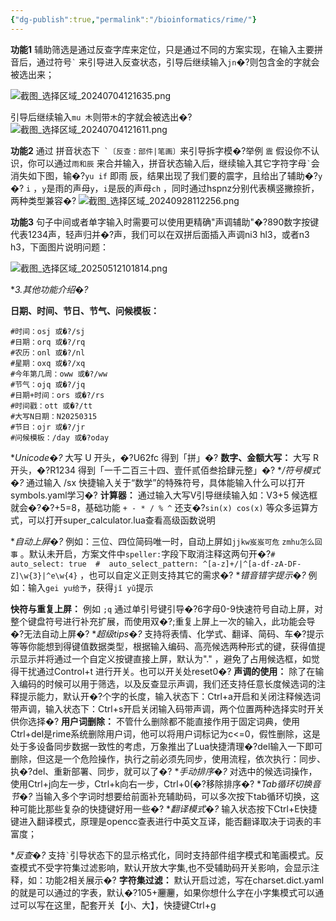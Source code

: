 ```yaml
---
{"dg-publish":true,"permalink":"/bioinformatics/rime/"}
---
```


**功能1**  辅助筛选是通过反查字库来定位，只是通过不同的方案实现，在输入主要拼音后，通过符号``` ` ```  来引导进入反查状态，引导后继续输入`jn`�?则包含金的字就会被选出来；

![截图_选择区域_20240704121635.png](https://storage.deepin.org/thread/202407041149125588_截图_选择区域_20240704121635.png)

引导后继续输入`mu 木`则带`木`的字就会被选出�?
![截图_选择区域_20240704121611.png](https://storage.deepin.org/thread/202407041149524870_截图_选择区域_20240704121611.png)

**功能2**  通过 拼音状态下``` `〔反查：部件|笔画〕```来引导拆字模�?举例 `震`  假设你不认识，你可以通过`雨和辰` 来合并输入，拼音状态输入后，继续输入其它字符字母``` ` ```会消失如下图，输�?`yu if` 即雨 辰，结果出现了我们要的震字，且给出了辅助�?`y` �? `i`  ，`y`是雨的声母`y`，`i`是辰的声母`ch` ，同时通过hspnz分别代表横竖撇捺折，两种类型兼容�?
 ![截图_选择区域_20240928112256.png](https://storage.deepin.org/thread/202409280324599355_截图_选择区域_20240928112256.png)

**功能3**  句子中间或者单字输入时需要可以使用更精确"声调辅助"�?890数字按键代表1234声，轻声归并�?声，我们可以在双拼后面插入声调ni3 hl3，或者n3 h3，下面图片说明问题：

![截图_选择区域_20250512101814.png](https://storage.deepin.org/thread/202505120222182012_截图_选择区域_20250512101814.png)

**3.其他功能介绍�?*

**日期、时间、节日、节气、问候模板：**

```
#时间：osj 或�?/sj
#日期：orq 或�?/rq
#农历：onl 或�?/nl
#星期：oxq 或�?/xq
#今年第几周：oww 或�?/ww
#节气：ojq 或�?/jq
#日期+时间：ors 或�?/rs
#时间戳：ott 或�?/tt
#大写N日期：N20250315
#节日：ojr 或�?/jr
#问候模板：/day 或�?oday
```

**Unicode�?* 大写 U 开头，�?U62fc 得到「拼」�?
**数字、金额大写：**  大写 R 开头，�?R1234 得到「一千二百三十四、壹仟贰佰叁拾肆元整」�?
 **/符号模式�?*  通过输入 /sx 快捷输入关于“数学”的特殊符号，具体能输入什么可以打开 symbols.yaml学习�?
 **计算器：**  通过输入大写V引导继续输入如：V3+5  候选框就会�?�?+5=8，基础功能 `+ - * / % ^` 还支�?`sin(x) cos(x)` 等众多运算方式，可以打开super_calculator.lua查看高级函数说明

 **自动上屏�?*  例如：三位、四位简码唯一时，自动上屏如`jjkw岌岌可危` `zmhu怎么回事` 。默认未开启，方案文件中`speller:`字段下取消注释这两句开�?`#   auto_select: true  #  auto_select_pattern: ^[a-z]+/|^[a-df-zA-DF-Z]\w{3}|^e\w{4}` ，也可以自定义正则支持其它的需求�?
 **错音错字提示�?*  例如：输入`gei yu给予`，获得`jǐ yǔ`提示

 **快符与重复上屏：** 例如 ```;q``` 通过单引号键引导�?6字母0-9快速符号自动上屏，对整个键盘符号进行补充扩展，而使用双�?;重复上屏上一次的输入，此功能会导�?无法自动上屏�?
**超级tips�?* 支持将表情、化学式、翻译、简码、车�?提示等等你能想到得键值数据类型，根据输入编码、高亮候选两种形式的键，获得值提示显示并将通过一个自定义按键直接上屏，默认为"." ，避免了占用候选框，如觉得干扰通过Control+t 进行开关。也可以开关处reset0�?
 **声调的使用：** 除了在输入编码的时候可以用于筛选，以及反查显示声调，我们还支持任意长度候选词的注释提示能力，默认开�?个字的长度，输入状态下：Ctrl+a开启和关闭注释候选词带声调，输入状态下：Ctrl+s开启关闭输入码带声调，两个位置两种选择实时开关供你选择�?
 **用户词删除：** 不管什么删除都不能直接作用于固定词典，使用Ctrl+del是rime系统删除用户词，他可以将用户词标记为c<=0，假性删除，这是处于多设备同步数据一致性的考虑，万象推出了Lua快捷清理�?del输入一下即可删除，但这是一个危险操作，执行之前必须先同步，使用流程，依次执行：同步、执�?del、重新部署、同步，就可以了�?
**手动排序�?* 对选中的候选词操作，使用Ctrl+j向左一步，Ctrl+k向右一步，Ctrl+0(�?移除排序�?
 **Tab循环切换音节�?*  当输入多个字词时想要给前面补充辅助码，可以多次按下tab循环切换，这种可能比那些复杂的快捷键好用一些�?
 **翻译模式�?*  输入状态按下Ctrl+E快捷键进入翻译模式，原理是opencc查表进行中英文互译，能否翻译取决于词表的丰富度；

 **反查�?* 支持``` ` ```引导状态下的显示格式化，同时支持部件组字模式和笔画模式。反查模式不受字符集过滤影响，默认开放大字集,也不受辅助码开关影响，会显示注释，如：功能2相关展示�?
 **字符集过滤：** 默认开启过滤，写在charset.dict.yaml的就是可以通过的字表，默认�?105+𰻞𰻞，如果你想什么字在小字集模式可以通过可以写在这里，配套开关【小、大】，快捷键Ctrl+g

